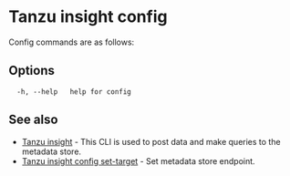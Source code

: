 # Tanzu insight config

Config commands are as follows:

## <a id='options'></a>Options

```
  -h, --help   help for config
```

## <a id='see-also'></a>See also

* [Tanzu insight](insight.md)	 - This CLI is used to post data and make queries to the metadata store.
* [Tanzu insight config set-target](insight_config_set-target.md)	 - Set metadata store endpoint.
